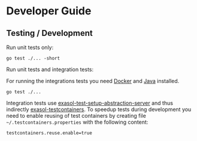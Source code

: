 # Developer Guide

## Testing / Development

Run unit tests only:

```shell
go test ./... -short
```

Run unit tests and integration tests:

For running the integrations tests you need [Docker](https://www.docker.com/) and [Java](https://adoptium.net/) installed.

```shell
go test ./...
```

Integration tests use [exasol-test-setup-abstraction-server](https://github.com/exasol/exasol-test-setup-abstraction-server) and thus indirectly [exasol-testcontainers](https://github.com/exasol/exasol-testcontainers/). To speedup tests during development you need to enable reusing of test containers by creating file `~/.testcontainers.properties` with the following content:

```properties
testcontainers.reuse.enable=true
```
